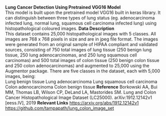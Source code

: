 **Lung Cancer Detection Using Pretrained VGG16 Model**<br>
This model is built upon the pretrained model VGG16 built in keras library. It can distinguish between three types of lung status (eg. adenocarcinoma infected lung, normal lung, squamous cell carcinoma infected lung) using histopathological coloured images.
**Data Description**<br>
This dataset contains 25,000 histopathological images with 5 classes. All images are 768 x 768 pixels in size and are in jpeg file format.
The images were generated from an original sample of HIPAA compliant and validated sources, consisting of 750 total images of lung tissue (250 benign lung tissue, 250 lung adenocarcinomas, and 250 lung squamous cell carcinomas) and 500 total images of colon tissue (250 benign colon tissue and 250 colon adenocarcinomas) and augmented to 25,000 using the Augmentor package.
There are five classes in the dataset, each with 5,000 images, being:<br>
Lung benign tissue
Lung adenocarcinoma
Lung squamous cell carcinoma
Colon adenocarcinoma
Colon benign tissue
**Reference**
Borkowski AA, Bui MM, Thomas LB, Wilson CP, DeLand LA, Mastorides SM. Lung and Colon Cancer Histopathological Image Dataset (LC25000). arXiv:1912.12142v1 [eess.IV], 2019
**Relevant Links**
https://arxiv.org/abs/1912.12142v1
https://github.com/tampapath/lung_colon_image_set
